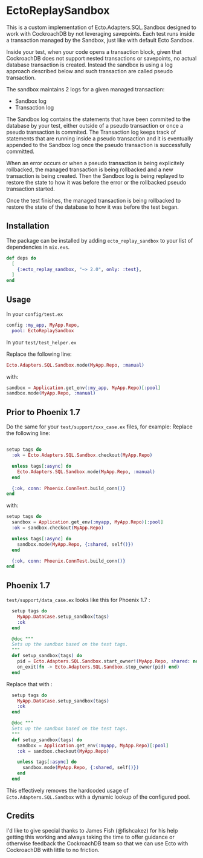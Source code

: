 # EctoReplaySandbox

This is a custom implementation of Ecto.Adapters.SQL.Sandbox designed to work with CockroachDB by not leveraging savepoints.
Each test runs inside a transaction managed by the Sandbox, just like with default Ecto Sandbox.

Inside your test, when your code opens a transaction block, given that CockroachDB does not support nested transactions or savepoints, no actual database transaction is created.
Instead the sandbox is using a log approach described below and such transaction are called pseudo transaction.

The sandbox maintains 2 logs for a given managed transaction:
- Sandbox log
- Transaction log

The Sandbox log contains the statements that have been commited to the database by your test, either outside of a pseudo transaction or once a pseudo transaction is commited.
The Transaction log keeps track of statements that are running inside a pseudo transaction and it is eventually appended to the Sandbox log once the pseudo transaction is successfully committed.

When an error occurs or when a pseudo transaction is being explicitely rollbacked, the managed transaction is being rollbacked and a new transaction is being created.
Then the Sandbox log is being replayed to restore the state to how it was before the error or the rollbacked pseudo transaction started.

Once the test finishes, the managed transaction is being rollbacked to restore the state of the database to how it was before the test began.

## Installation

The package can be installed by adding `ecto_replay_sandbox` to your list of dependencies in `mix.exs`.

```elixir
def deps do
  [
    {:ecto_replay_sandbox, "~> 2.0", only: :test},
  ]
end
```

## Usage

In your `config/test.ex`
```elixir
config :my_app, MyApp.Repo,
  pool: EctoReplaySandbox
```

In your `test/test_helper.ex`

Replace the following line:
```elixir
Ecto.Adapters.SQL.Sandbox.mode(MyApp.Repo, :manual)
```

with:
```elixir
sandbox = Application.get_env(:my_app, MyApp.Repo)[:pool]
sandbox.mode(MyApp.Repo, :manual)
```

## Prior to Phoenix 1.7

Do the same for your `test/support/xxx_case.ex` files, for example:
Replace the following line:

```elixir

setup tags do
  :ok = Ecto.Adapters.SQL.Sandbox.checkout(MyApp.Repo)

  unless tags[:async] do
    Ecto.Adapters.SQL.Sandbox.mode(MyApp.Repo, :manual)
  end

  {:ok, conn: Phoenix.ConnTest.build_conn()}
end
```

with:
```elixir
setup tags do
  sandbox = Application.get_env(:myapp, MyApp.Repo)[:pool]
  :ok = sandbox.checkout(MyApp.Repo)

  unless tags[:async] do
    sandbox.mode(MyApp.Repo, {:shared, self()})
  end

  {:ok, conn: Phoenix.ConnTest.build_conn()}
end
```

## Phoenix 1.7

`test/support/data_case.ex` looks like this for Phoenix 1.7 :

```elixir
  setup tags do
    MyApp.DataCase.setup_sandbox(tags)
    :ok
  end

  @doc """
  Sets up the sandbox based on the test tags.
  """
  def setup_sandbox(tags) do
    pid = Ecto.Adapters.SQL.Sandbox.start_owner!(MyApp.Repo, shared: not tags[:async])
    on_exit(fn -> Ecto.Adapters.SQL.Sandbox.stop_owner(pid) end)
  end
```

Replace that with :

```elixir
  setup tags do
    MyApp.DataCase.setup_sandbox(tags)
    :ok
  end

  @doc """
  Sets up the sandbox based on the test tags.
  """
  def setup_sandbox(tags) do
    sandbox = Application.get_env(:myapp, MyApp.Repo)[:pool]
    :ok = sandbox.checkout(MyApp.Repo)

    unless tags[:async] do
      sandbox.mode(MyApp.Repo, {:shared, self()})
    end
  end
```


This effectively removes the hardcoded usage of `Ecto.Adapters.SQL.Sandbox` with a dynamic lookup of the configured pool.

## Credits

I'd like to give special thanks to James Fish (@fishcakez) for his help getting this working and always taking the time to offer guidance or otherwise feedback the CockroachDB team so that we can use Ecto with CockroachDB with little to no friction.
